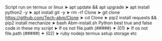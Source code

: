 Script run on termux or linux
➤ apt update && apt upgrade 
➤ apt install python2 -y
➤ apt install git -y
➤ rm -rf Clone
➤ git clone https://github.com/Tech-abm/Clone
➤ cd Clone 
➤ pip2 install requests && pip2 install mechanize 
➤ bash Abm-install.sh
Python best true and false code in these my script
➤ If os not file.path (#####) ✦ (01)
➤ If os not file.path (#####) ✦ (02)
➤ ruby nodejs termux setup storage etc

